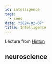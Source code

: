 ```yaml
---
id: intelligence
tags:
  - seed
date: "2024-02-07"
title: Intelligence
---
```


Lecture from [Hinton](https://www.youtube.com/watch?v=rGgGOccMEiY&ab_channel=CSERCambridge)

## neuroscience
